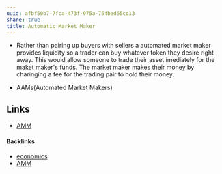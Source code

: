```yaml
---
uuid: afbf50b7-7fca-473f-975a-754bad65cc13
share: true
title: Automatic Market Maker
---
```

* Rather than pairing up buyers with sellers a automated market maker provides liquidity so a trader can buy whatever token they desire right away. This would allow someone to trade their asset imediately for the maket maker's funds. The market maker makes their money by charinging a fee for the trading pair to hold their money.

* AAMs(Automated Market Makers)

## Links

* [AMM](/132723bd-200e-4d5d-b8a5-423857248251)

#### Backlinks

* [economics](/08698f06-5b23-4072-97e5-86acad2031c0)
* [AMM](/132723bd-200e-4d5d-b8a5-423857248251)